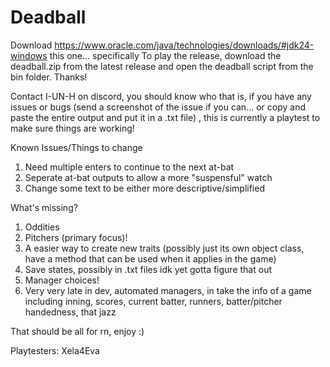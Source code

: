 # Deadball
Download https://www.oracle.com/java/technologies/downloads/#jdk24-windows this one... specifically
To play the release, download the deadball.zip from the latest release and open the deadball script from the bin folder. Thanks!

Contact I-UN-H on discord, you should know who that is, if you have any issues or bugs (send a screenshot of the issue if you can... or copy and paste the entire output and put it in a .txt file) , this is currently a playtest to make sure things are working!

Known Issues/Things to change
1. Need multiple enters to continue to the next at-bat
2. Seperate at-bat outputs to allow a more "suspensful" watch
3. Change some text to be either more descriptive/simplified

What's missing?
1. Oddities
2. Pitchers (primary focus)!
3. A easier way to create new traits (possibly just its own object class, have a method that can be used when it applies in the game)
4. Save states, possibly in .txt files idk yet gotta figure that out
5. Manager choices!
6. Very very late in dev, automated managers, in take the info of a game including inning, scores, current batter, runners, batter/pitcher handedness, that jazz

That should be all for rn, enjoy :) 

Playtesters:
Xela4Eva
